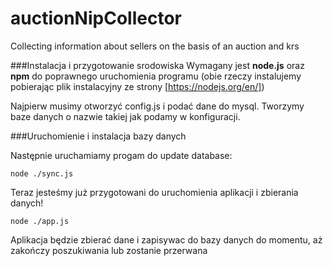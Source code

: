# auctionNipCollector
Collecting information about sellers on the basis of an auction and krs

###Instalacja i przygotowanie srodowiska
Wymagany jest **node.js** oraz **npm** do poprawnego uruchomienia programu (obie rzeczy instalujemy pobierając plik instalacyjny ze strony [https://nodejs.org/en/])

Najpierw musimy otworzyć config.js i podać dane do mysql. Tworzymy baze danych o nazwie takiej jak podamy w konfiguracji.

###Uruchomienie i instalacja bazy danych

Następnie uruchamiamy progam do update database:
```$xslt
node ./sync.js
```

Teraz jesteśmy już przygotowani do uruchomienia aplikacji i zbierania danych!
```$xslt
node ./app.js
```

Aplikacja będzie zbierać dane i zapisywac do bazy danych do momentu, aż zakończy poszukiwania lub zostanie przerwana